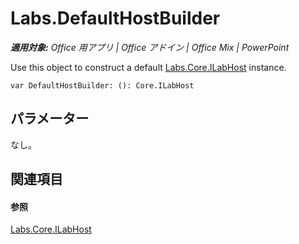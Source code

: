 ﻿
# Labs.DefaultHostBuilder

 _**適用対象:** Office 用アプリ | Office アドイン | Office Mix | PowerPoint_

Use this object to construct a default [Labs.Core.ILabHost](../../reference/office-mix/labs.core.ilabhost.md) instance.

```
var DefaultHostBuilder: (): Core.ILabHost
```


## パラメーター

なし。


## 関連項目


#### 参照


[Labs.Core.ILabHost](../../reference/office-mix/labs.core.ilabhost.md)
